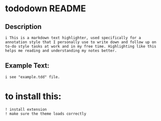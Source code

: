 # tododown README
## Description
	i This is a markdown text highlighter, used specifically for a annotation style that I personally use to write down and follow up on to-do style tasks at work and in my free time. Highlighting like this helps me reading and understanding my notes better.

## Example Text:
	i see "example.tdd" file.

# to install this:
	! install extension
	! make sure the theme loads correctly